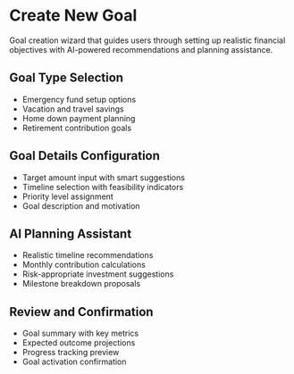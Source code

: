 # Create New Goal
Goal creation wizard that guides users through setting up realistic financial objectives with AI-powered recommendations and planning assistance.

## Goal Type Selection
- Emergency fund setup options
- Vacation and travel savings
- Home down payment planning
- Retirement contribution goals

## Goal Details Configuration
- Target amount input with smart suggestions
- Timeline selection with feasibility indicators
- Priority level assignment
- Goal description and motivation

## AI Planning Assistant
- Realistic timeline recommendations
- Monthly contribution calculations
- Risk-appropriate investment suggestions
- Milestone breakdown proposals

## Review and Confirmation
- Goal summary with key metrics
- Expected outcome projections
- Progress tracking preview
- Goal activation confirmation